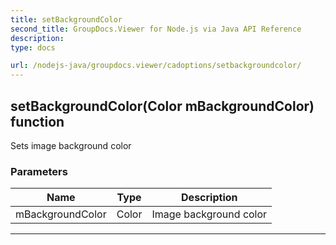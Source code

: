 ```yaml
---
title: setBackgroundColor
second_title: GroupDocs.Viewer for Node.js via Java API Reference
description: 
type: docs

url: /nodejs-java/groupdocs.viewer/cadoptions/setbackgroundcolor/
---
```


## setBackgroundColor(Color mBackgroundColor)  function
Sets image background color

### Parameters

| Name | Type | Description |
| --- | --- | --- |
| mBackgroundColor | Color | Image background color |


---


